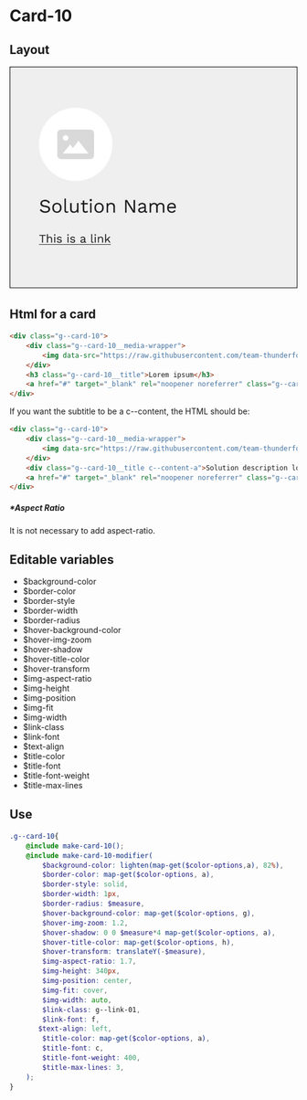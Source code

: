 # Card-10

## Layout

![alt text][card-10]

[card-10]: /src/img/global-components/card/card-10.jpg

## Html for a card

```html
<div class="g--card-10">
    <div class="g--card-10__media-wrapper">
        <img data-src="https://raw.githubusercontent.com/team-thunderfoot/ui/main/src/img/global-components/rounded-img-placeholder.png" src="/src/img/global-components/placeholder.jpg" alt="alt text" class="g--card-10__media-wrapper__media g--lazy-01">
    </div>
    <h3 class="g--card-10__title">Lorem ipsum</h3>
    <a href="#" target="_blank" rel="noopener noreferrer" class="g--card-10__link">This is a link</a>
</div>
```

If you want the subtitle to be a c--content, the HTML should be:
```html
<div class="g--card-10">
    <div class="g--card-10__media-wrapper">
        <img data-src="https://raw.githubusercontent.com/team-thunderfoot/ui/main/src/img/global-components/rounded-img-placeholder.png" src="/src/img/global-components/placeholder.jpg" alt="alt text" class="g--card-10__media-wrapper__media g--lazy-01">
    </div>
    <div class="g--card-10__title c--content-a">Solution description lorem ipsum dolor sit amet consectetur.</div>
    <a href="#" target="_blank" rel="noopener noreferrer" class="g--card-10__link">This is a link</a>
</div>
```

##### \*Aspect Ratio

It is not necessary to add aspect-ratio.

## Editable variables

- $background-color
- $border-color
- $border-style
- $border-width
- $border-radius
- $hover-background-color
- $hover-img-zoom
- $hover-shadow
- $hover-title-color
- $hover-transform
- $img-aspect-ratio
- $img-height
- $img-position
- $img-fit
- $img-width
- $link-class
- $link-font
- $text-align
- $title-color
- $title-font
- $title-font-weight
- $title-max-lines

## Use

```scss
.g--card-10{
    @include make-card-10();
    @include make-card-10-modifier(
        $background-color: lighten(map-get($color-options,a), 82%),
        $border-color: map-get($color-options, a),
        $border-style: solid,
        $border-width: 1px,
        $border-radius: $measure,
        $hover-background-color: map-get($color-options, g),
        $hover-img-zoom: 1.2,
        $hover-shadow: 0 0 $measure*4 map-get($color-options, a),
        $hover-title-color: map-get($color-options, h),
        $hover-transform: translateY(-$measure),
        $img-aspect-ratio: 1.7,
        $img-height: 340px,
        $img-position: center,
        $img-fit: cover,
        $img-width: auto,
        $link-class: g--link-01,
        $link-font: f,
       $text-align: left,
        $title-color: map-get($color-options, a),
        $title-font: c,
        $title-font-weight: 400,
        $title-max-lines: 3,
    );
}
```